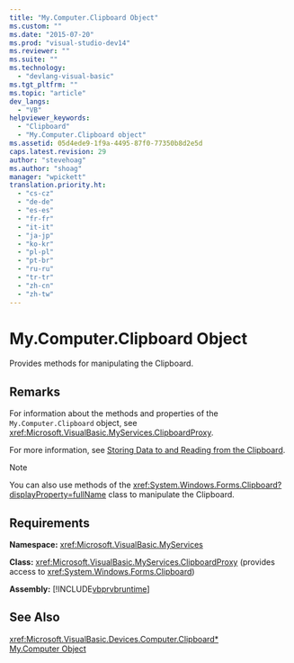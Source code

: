 ```yaml
---
title: "My.Computer.Clipboard Object"
ms.custom: ""
ms.date: "2015-07-20"
ms.prod: "visual-studio-dev14"
ms.reviewer: ""
ms.suite: ""
ms.technology: 
  - "devlang-visual-basic"
ms.tgt_pltfrm: ""
ms.topic: "article"
dev_langs: 
  - "VB"
helpviewer_keywords: 
  - "Clipboard"
  - "My.Computer.Clipboard object"
ms.assetid: 05d4ede9-1f9a-4495-87f0-77350b8d2e5d
caps.latest.revision: 29
author: "stevehoag"
ms.author: "shoag"
manager: "wpickett"
translation.priority.ht: 
  - "cs-cz"
  - "de-de"
  - "es-es"
  - "fr-fr"
  - "it-it"
  - "ja-jp"
  - "ko-kr"
  - "pl-pl"
  - "pt-br"
  - "ru-ru"
  - "tr-tr"
  - "zh-cn"
  - "zh-tw"
---
```

# My.Computer.Clipboard Object
Provides methods for manipulating the Clipboard.  
  
## Remarks  
 For information about the methods and properties of the `My.Computer.Clipboard` object, see <xref:Microsoft.VisualBasic.MyServices.ClipboardProxy>.  
  
 For more information, see [Storing Data to and Reading from the Clipboard](../../../visual-basic\developing-apps\programming\computer-resources/storing-data-to-and-reading-from-the-clipboard.md).  
  
> [!NOTE]
>  You can also use methods of the <xref:System.Windows.Forms.Clipboard?displayProperty=fullName> class to manipulate the Clipboard.  
  
## Requirements  
 **Namespace:** <xref:Microsoft.VisualBasic.MyServices>  
  
 **Class:** <xref:Microsoft.VisualBasic.MyServices.ClipboardProxy> (provides access to <xref:System.Windows.Forms.Clipboard>)  
  
 **Assembly:** [!INCLUDE[vbprvbruntime](../../../visual-basic\language-reference\objects/includes/vbprvbruntime_md.md)]  
  
## See Also  
 <xref:Microsoft.VisualBasic.Devices.Computer.Clipboard*>   
 [My.Computer Object](../../../visual-basic\language-reference\objects/my-computer-object.md)